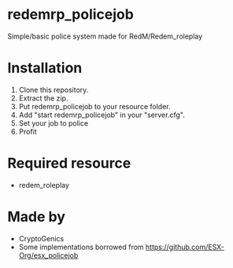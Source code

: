 # redemrp_policejob
Simple/basic police system made for RedM/Redem_roleplay

# Installation
1. Clone this repository.
2. Extract the zip.
3. Put redemrp_policejob to your resource folder.
4. Add "start redemrp_policejob" in your "server.cfg".
5. Set your job to police
5. Profit

# Required resource
- redem_roleplay

# Made by
- CryptoGenics
- Some implementations borrowed from https://github.com/ESX-Org/esx_policejob
